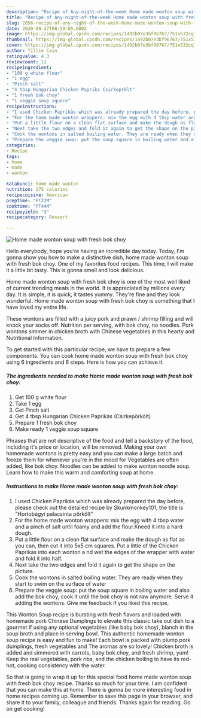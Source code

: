 ```yaml
---
description: "Recipe of Any-night-of-the-week Home made wonton soup with fresh bok choy"
title: "Recipe of Any-night-of-the-week Home made wonton soup with fresh bok choy"
slug: 2856-recipe-of-any-night-of-the-week-home-made-wonton-soup-with-fresh-bok-choy
date: 2020-09-27T08:59:05.080Z
image: https://img-global.cpcdn.com/recipes/1492b07e3bf96767/751x532cq70/home-made-wonton-soup-with-fresh-bok-choy-recipe-main-photo.jpg
thumbnail: https://img-global.cpcdn.com/recipes/1492b07e3bf96767/751x532cq70/home-made-wonton-soup-with-fresh-bok-choy-recipe-main-photo.jpg
cover: https://img-global.cpcdn.com/recipes/1492b07e3bf96767/751x532cq70/home-made-wonton-soup-with-fresh-bok-choy-recipe-main-photo.jpg
author: Tillie Cain
ratingvalue: 4.3
reviewcount: 12
recipeingredient:
- "100 g white flour"
- "1 egg"
- "Pinch salt"
- "4 tbsp Hungarian Chicken Papriks Csirkeprklt"
- "1 fresh bok choy"
- "1 veggie soup square"
recipeinstructions:
- "I used Chicken Paprikàs which was already prepared the day before, please check out the detailed recipe by Skunkmonkey101, the title is &#34;Hortobàgyi palacsinta pörkölt&#34;"
- "For the home made wonton wrappers: mix the egg with 4 tbsp water and a pinch of salt until foamy and add the flour.Kneed it into a hard dough."
- "Put a little flour on a clean flat surface and make the dough as flat as you can, then cut it into 5x5 cm squares. Put a little of the Chicken Paprikàs into each wonton a nd wet the edges of the wrapper with water and fold it into half."
- "Next take the two edges and fold it again to get the shape on the picture."
- "Cook the wontons in salted boiling water. They are ready when they start to swim on the surface of water"
- "Prepare the veggie soup: put the soup square in boiling water and also add the bok choy, cook it until the bok choy is not raw anymore. Serve it adding the wontons. Give me feedback if you liked this recipe."
categories:
- Recipe
tags:
- home
- made
- wonton

katakunci: home made wonton 
nutrition: 275 calories
recipecuisine: American
preptime: "PT22M"
cooktime: "PT44M"
recipeyield: "3"
recipecategory: Dessert

---
```



![Home made wonton soup with fresh bok choy](https://img-global.cpcdn.com/recipes/1492b07e3bf96767/751x532cq70/home-made-wonton-soup-with-fresh-bok-choy-recipe-main-photo.jpg)

Hello everybody, hope you're having an incredible day today. Today, I'm gonna show you how to make a distinctive dish, home made wonton soup with fresh bok choy. One of my favorites food recipes. This time, I will make it a little bit tasty. This is gonna smell and look delicious.

Home made wonton soup with fresh bok choy is one of the most well liked of current trending meals in the world. It is appreciated by millions every day. It is simple, it is quick, it tastes yummy. They're fine and they look wonderful. Home made wonton soup with fresh bok choy is something that I have loved my entire life.

These wontons are filled with a juicy pork and prawn / shrimp filling and will knock your socks off. Nutrition per serving, with bok choy, no noodles. Pork wontons simmer in chicken broth with Chinese vegetables in this hearty and Nutritional Information.


To get started with this particular recipe, we have to prepare a few components. You can cook home made wonton soup with fresh bok choy using 6 ingredients and 6 steps. Here is how you can achieve it.

<!--inarticleads1-->

##### The ingredients needed to make Home made wonton soup with fresh bok choy:

1. Get 100 g white flour
1. Take 1 egg
1. Get Pinch salt
1. Get 4 tbsp Hungarian Chicken Paprikàs (Csirkepörkölt)
1. Prepare 1 fresh bok choy
1. Make ready 1 veggie soup square


Phrases that are not descriptive of the food and tell a backstory of the food, including it&#39;s price or location, will be removed. Making your own homemade wontons is pretty easy and you can make a large batch and freeze them for whenever you&#39;re in the mood for Vegetables are often added, like bok choy. Noodles can be added to make wonton noodle soup. Learn how to make this warm and comforting soup at home. 

<!--inarticleads2-->

##### Instructions to make Home made wonton soup with fresh bok choy:

1. I used Chicken Paprikàs which was already prepared the day before, please check out the detailed recipe by Skunkmonkey101, the title is &#34;Hortobàgyi palacsinta pörkölt&#34;
1. For the home made wonton wrappers: mix the egg with 4 tbsp water and a pinch of salt until foamy and add the flour.Kneed it into a hard dough.
1. Put a little flour on a clean flat surface and make the dough as flat as you can, then cut it into 5x5 cm squares. Put a little of the Chicken Paprikàs into each wonton a nd wet the edges of the wrapper with water and fold it into half.
1. Next take the two edges and fold it again to get the shape on the picture.
1. Cook the wontons in salted boiling water. They are ready when they start to swim on the surface of water
1. Prepare the veggie soup: put the soup square in boiling water and also add the bok choy, cook it until the bok choy is not raw anymore. Serve it adding the wontons. Give me feedback if you liked this recipe.


This Wonton Soup recipe is bursting with fresh flavors and loaded with homemade pork Chinese Dumplings to elevate this classic take out dish to a gourmet If using any optional vegetables (like baby bok choy), blanch in the soup broth and place in serving bowl. This authentic homemade wonton soup recipe is easy and fun to make! Each bowl is packed with plump pork dumplings, fresh vegetables and The aromas are so lovely! Chicken broth is added and simmered with carrots, baby bok choy, and fresh shrimp, yum! Keep the real vegetables, pork ribs, and the chicken boiling to have its red-hot, cooking consistency with the water. 

So that is going to wrap it up for this special food home made wonton soup with fresh bok choy recipe. Thanks so much for your time. I am confident that you can make this at home. There is gonna be more interesting food in home recipes coming up. Remember to save this page in your browser, and share it to your family, colleague and friends. Thanks again for reading. Go on get cooking!
